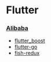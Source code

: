 # Flutter

### [Alibaba](https://github.com/alibaba)

   * [flutter_boost](https://github.com/alibaba/flutter_boost)
   * [flutter-go](https://github.com/alibaba/flutter-go)
   * [fish-redux](https://github.com/alibaba/fish-redux)
